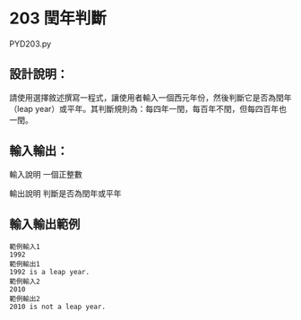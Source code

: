 # 203 閏年判斷
PYD203.py
## 設計說明：
請使用選擇敘述撰寫一程式，讓使用者輸入一個西元年份，然後判斷它是否為閏年（leap year）或平年。其判斷規則為：每四年一閏，每百年不閏，但每四百年也一閏。

## 輸入輸出：
輸入說明
一個正整數

輸出說明
判斷是否為閏年或平年

## 輸入輸出範例
```
範例輸入1
1992
範例輸出1
1992 is a leap year.
範例輸入2
2010
範例輸出2
2010 is not a leap year.
```
